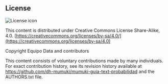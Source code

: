 ## License
![License icon](https://licensebuttons.net/l/by-sa/3.0/88x31.png)

This content is distributed under Creative Commons License Share-Alike, 4.0. [https://creativecommons.org/licenses/by-sa/4.0/](https://creativecommons.org/licenses/by-sa/4.0)

Copyright Equipo Data and contributors

This content consists of voluntary contributions made by many
individuals. For exact contribution history, see its revision history
available at https://github.com/dh-mumuki/mumuki-guia-text-probabilidad and the AUTHORS.txt file.

